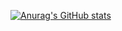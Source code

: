 [![Anurag's GitHub stats](https://github-readme-stats.vercel.app/api?username=4g3nt47)](https://github.com/anuraghazra/github-readme-stats)
